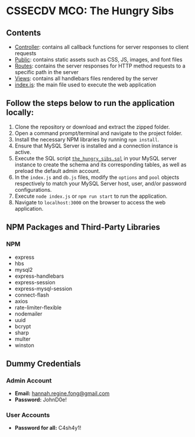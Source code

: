 # CSSECDV MCO: The Hungry Sibs
## Contents
- [Controller](https://github.com/alessgomez/CSSECDV-MCO/tree/main/controllers): contains all callback functions for server responses to client requests
- [Public](https://github.com/alessgomez/CSSECDV-MCO/tree/main/public): contains static assets such as CSS, JS, images, and font files
- [Routes](https://github.com/alessgomez/CSSECDV-MCO/tree/main/routes): contains the server responses for HTTP method requests to a specific path in the server
- [Views](https://github.com/alessgomez/CSSECDV-MCO/tree/main/views): contains all handlebars files rendered by the server
- [index.js](https://github.com/alessgomez/CSSECDV-MCO/blob/main/index.js): the main file used to execute the web application

## Follow the steps below to run the application locally:
1. Clone the repository or download and extract the zipped folder.
2. Open a command prompt/terminal and navigate to the project folder.
4. Install the necessary NPM libraries by running `npm install`.
4. Ensure that MySQL Server is installed and a connection instance is active.
5. Execute the SQL script [`the_hungry_sibs.sql`](https://github.com/alessgomez/CSSECDV-MCO/blob/main/the_hungry_sibs.sql) in your MySQL server instance to create the schema and its corresponding tables, as well as preload the default admin account.
6. In the `index.js` and `db.js` files, modify the `options` and `pool` objects respectively to match your MySQL Server host, user, and/or password configurations.
7. Execute `node index.js` or `npm run start` to run the application.
8. Navigate to `localhost:3000` on the browser to access the web application.

## NPM Packages and Third-Party Libraries
### NPM
- express
- hbs
- mysql2
- express-handlebars
- express-session
- express-mysql-session
- connect-flash
- axios
- rate-limiter-flexible
- nodemailer
- uuid
- bcrypt
- sharp
- multer
- winston

## Dummy Credentials
### Admin Account
- **Email:** hannah.regine.fong@gmail.com
- **Password:** JohnD0e!
### User Accounts
- **Password for all:** C4sh4y1!
